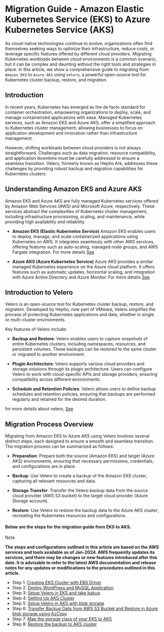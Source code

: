 # Migration Guide - Amazon Elastic Kubernetes Service (EKS) to Azure Kubernetes Service (AKS)
As cloud-native technologies continue to evolve, organizations often find themselves seeking ways to optimize their infrastructure, reduce costs, or leverage specific features offered by different cloud providers. Migrating Kubernetes workloads between cloud environments is a common scenario, but it can be complex and daunting without the right tools and strategies in place. In this article, we show a comprehensive guide to migrating from `Amazon EKS` to `Azure AKS` using `Velero`, a powerful open-source tool for Kubernetes cluster backup, restore, and migration.

## Introduction
In recent years, Kubernetes has emerged as the de facto standard for container orchestration, empowering organizations to deploy, scale, and manage containerized applications with ease. Managed Kubernetes services, such as Amazon EKS and Azure AKS, offer a simplified approach to Kubernetes cluster management, allowing businesses to focus on application development and innovation rather than infrastructure management.

However, shifting workloads between cloud providers is not always straightforward. Challenges such as data migration, resource compatibility, and application downtime must be carefully addressed to ensure a seamless transition. Velero, formerly known as Heptio Ark, addresses these challenges by providing robust backup and migration capabilities for Kubernetes clusters.

## Understanding Amazon EKS and Azure AKS
Amazon EKS and Azure AKS are fully managed Kubernetes services offered by Amazon Web Services (AWS) and Microsoft Azure, respectively. These services abstract the complexities of Kubernetes cluster management, including infrastructure provisioning, scaling, and maintenance, while providing high availability and reliability.

- **Amazon EKS (Elastic Kubernetes Service)**
Amazon EKS enables users to deploy, manage, and scale containerized applications using Kubernetes on AWS. It integrates seamlessly with other AWS services, offering features such as auto-scaling, managed node groups, and AWS Fargate integration. For more details [See](https://docs.aws.amazon.com/eks/latest/userguide/what-is-eks.html)

- **Azure AKS (Azure Kubernetes Service)**
Azure AKS provides a similar managed Kubernetes experience on the Azure cloud platform. It offers features such as automatic updates, horizontal scaling, and integration with Azure Active Directory and Azure Monitor. For more details [See](https://learn.microsoft.com/en-in/azure/aks/).

## Introduction to Velero
Velero is an open-source tool for Kubernetes cluster backup, restore, and migration. Developed by Heptio, now part of VMware, Velero simplifies the process of protecting Kubernetes applications and data, whether in single or multi-cluster environments.

Key features of Velero include:

- __Backup and Restore__: Velero enables users to capture snapshots of entire Kubernetes clusters, including namespaces, resources, and persistent volumes. These backups can be restored to the same cluster or migrated to another environment.

- __Plugin Architecture__: Velero supports various cloud providers and storage solutions through its plugin architecture. Users can configure Velero to work with cloud-specific APIs and storage providers, ensuring compatibility across different environments.

- __Schedule and Retention Policies__: Velero allows users to define backup schedules and retention policies, ensuring that backups are performed regularly and retained for the desired duration.

for more details about velero, [See](https://velero.io/docs/v1.13/)

## Migration Process Overview
Migrating from Amazon EKS to Azure AKS using Velero involves several distinct steps, each designed to ensure a smooth and seamless transition. The migration process can be summarized as follows:

- __Preparation__: Prepare both the source (Amazon EKS) and target (Azure AKS) environments, ensuring that necessary permissions, credentials, and configurations are in place.

- __Backup__: Use Velero to create a backup of the Amazon EKS cluster, capturing all relevant resources and data.

- __Storage Transfer__: Transfer the Velero backup data from the source cloud provider (AWS S3 bucket) to the target cloud provider (Azure Storage account).

- __Restore__: Use Velero to restore the backup data to the Azure AKS cluster, recreating the Kubernetes resources and configurations.

#### Below are the steps for the migration guide from EKS to AKS.
> [!NOTE] 
**The steps and configurations outlined in this article are based on the AWS services and tools available as of Jan-2024. AWS frequently updates its services, and there may be changes or new features introduced after this date. It is advisable to refer to the latest AWS documentation and release notes for any updates or modifications to the procedures outlined in this article.**

- Step 1: [Creating EKS Cluster with EBS Driver](setup-eks-cluster.md)
- Step 2: [Deploy WordPress and MySQL Application](deploy-wordpress-mysql-eks.md)
- Step 3: [Setup Velero in EKS and take bakup](setup-velero-backup-eks.md)
- Step 4: [Setting Up AKS Cluster](setup-aks-cluster.md)
- Step 5: [Setup Velero in AKS with blob storage](setup-velero-aks.md)
- Step 6: [Transfer Backup Data from AWS S3 Bucket and Restore in Azure blob storage using AzCopy](copy-data-using-Azcopy.md)
- Step 7: [Map the storage class of your EKS to AKS](map-storageclass-eks-aks.md)
- Step 8: [Restore the backup to AKS cluster](restore-aks-cluster.md)

